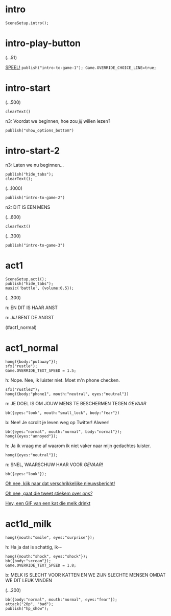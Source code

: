 # intro

`SceneSetup.intro();`

# intro-play-button

(...51)

[SPEEL!](#intro-start) `publish("intro-to-game-1"); Game.OVERRIDE_CHOICE_LINE=true;`

# intro-start

(...500)

`clearText()`

n3:  Voordat we beginnen, hoe zou *jij* willen lezen?

`publish("show_options_bottom")`

# intro-start-2

n3: Laten we nu beginnen...

```
publish("hide_tabs");
clearText();
```

(...1000)

`publish("intro-to-game-2")`

n2: DIT IS EEN MENS

(...600)

`clearText()`

(...300)

`publish("intro-to-game-3")`

# act1

```
SceneSetup.act1();
publish("hide_tabs");
music('battle', {volume:0.5});
```

(...300)

n: EN DIT IS HAAR ANST

n: _JIJ_ BENT DE ANGST

(#act1_normal)


# act1_normal

```
hong({body:"putaway"});
sfx("rustle");
Game.OVERRIDE_TEXT_SPEED = 1.5;
```

h: Nope. Nee, ik luister niet. Moet m'n phone checken.

```
sfx("rustle2");
hong({body:"phone1", mouth:"neutral", eyes:"neutral"})
```

n: JE DOEL IS OM JOUW MENS TE BESCHERMEN TEGEN *GEVAAR*

`bb({eyes:"look", mouth:"small_lock", body:"fear"})`

b: Nee! Je scrollt je leven weg op Twitter! Alweer! 

```
bb({eyes:"normal", mouth:"normal", body:"normal"});
hong({eyes:"annoyed"});
```

h: Ja ik vraag me af waarom ik niet vaker naar mijn gedachtes luister. 

`hong({eyes:"neutral"});`

n: SNEL, WAARSCHUW HAAR VOOR *GEVAAR!*

```
bb({eyes:"look"});
```

[Oh nee, kijk naar dat verschrikkelijke nieuwsbericht!](#act1d_news)

[Oh nee, gaat die tweet stiekem over *ons?*](#act1d_subtweet)

[Hey, een GIF van een kat die melk drinkt](#act1d_milk)

# act1d_milk

`hong({mouth:"smile", eyes:"surprise"});`

h: Ha ja dat is schattig, ik--

```
hong({mouth:"shock", eyes:"shock"});
bb({body:"scream"});
Game.OVERRIDE_TEXT_SPEED = 1.8;
```

b: MELK IS SLECHT VOOR KATTEN EN WE ZIJN SLECHTE MENSEN OMDAT WE DIT LEUK VINDEN

(...200)

```
bb({body:"normal", mouth:"normal", eyes:"fear"});
attack("20p", "bad");
publish("hp_show");
```



